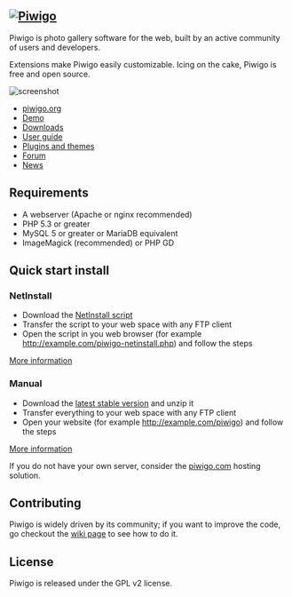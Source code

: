 [![Piwigo](http://piwigo.org/screenshots/logos/piwigo@280.png)](http://piwigo.org)
---------

Piwigo is photo gallery software for the web, built by an active community of users and developers.

Extensions make Piwigo easily customizable. Icing on the cake, Piwigo is free and open source.

![screenshot](http://piwigo.org/screenshots/github-screenshot.jpg)

 * [piwigo.org](http://piwigo.org)
 * [Demo](http://piwigo.org/demo)
 * [Downloads](http://piwigo.org/basics/downloads)
 * [User guide](http://piwigo.org/doc)
 * [Plugins and themes](http://piwigo.org/ext)
 * [Forum](http://piwigo.org/forum)
 * [News](http://piwigo.org/news)
 
## Requirements

 * A webserver (Apache or nginx recommended)
 * PHP 5.3 or greater
 * MySQL 5 or greater or MariaDB equivalent
 * ImageMagick (recommended) or PHP GD

## Quick start install

### NetInstall

 * Download the [NetInstall script](http://piwigo.org/download/dlcounter.php?code=netinstall)
 * Transfer the script to your web space with any FTP client
 * Open the script in you web browser (for example http://example.com/piwigo-netinstall.php) and follow the steps

[More information](http://piwigo.org/basics/installation_netinstall)

### Manual

 * Download the [latest stable version](http://piwigo.org/download/dlcounter.php?code=latest) and unzip it
 * Transfer everything to your web space with any FTP client
 * Open your website (for example http://example.com/piwigo) and follow the steps

[More information](http://piwigo.org/basics/installation_manual)

If you do not have your own server, consider the [piwigo.com](http://piwigo.com/) hosting solution.

## Contributing

Piwigo is widely driven by its community; if you want to improve the code, go checkout the [wiki page](localhost/) to see how to do it.

## License

Piwigo is released under the GPL v2 license.

